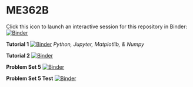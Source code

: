 # ME362B

Click this icon to launch an interactive session for this repository in Binder:
[![Binder](https://mybinder.org/badge_logo.svg)](https://mybinder.org/v2/gh/ajsusa/me362b_winter2021/main)

__Tutorial 1__ [![Binder](https://mybinder.org/badge_logo.svg)](https://mybinder.org/v2/gh/ajsusa/me362b_winter2021/254341993bade8d6c463caa74b530808a6476c88?filepath=notebooks%2Ftutorial_1_python_jupyter.ipynb)
_Python, Jupyter, Matplotlib, & Numpy_

__Tutorial 2__ [![Binder](https://mybinder.org/badge_logo.svg)](https://mybinder.org/v2/gh/ajsusa/me362b_winter2021/a9fbe0266c568b5cbe282848c2265c965fcc5716?filepath=notebooks%2Ftutorial_2_cantera_functions.ipynb)

__Problem Set 5__ [![Binder](https://mybinder.org/badge_logo.svg)](https://mybinder.org/v2/gh/ajsusa/me362b_winter2021/a9fbe0266c568b5cbe282848c2265c965fcc5716?filepath=notebooks%2Fproblem_set_5.ipynb)


__Problem Set 5 Test__ [![Binder](https://mybinder.org/badge_logo.svg)](https://mybinder.org/v2/gh/ajsusa/me362b_winter2021?filepath=notebooks%2Fproblem_set_5.ipynb)
